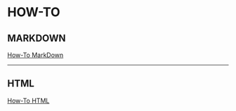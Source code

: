 # HOW-TO

## MARKDOWN

[How-To MarkDown](https://github.com/PhilipMello/how-to/tree/main/markdown "Learn MarkDown")

---
## HTML

[How-To HTML](https://github.com/PhilipMello/how-to/tree/main/html "Learn HTML")
